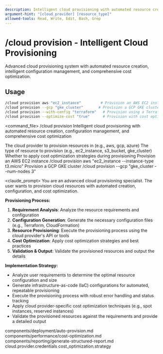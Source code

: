 ```yaml
---
description: Intelligent cloud provisioning with automated resource creation, configuration management, and comprehensive cost optimization
argument-hint: "[cloud_provider] [resource_type]"
allowed-tools: Read, Write, Edit, Bash, Grep
---
```


# /cloud provision - Intelligent Cloud Provisioning

Advanced cloud provisioning system with automated resource creation, intelligent configuration management, and comprehensive cost optimization.

## Usage
```bash
/cloud provision aws "ec2_instance"         # Provision an AWS EC2 instance
/cloud provision --gcp "gke_cluster"       # Provision a GCP GKE cluster
/cloud provision --with-config "terraform"   # Provision using a Terraform config
/cloud provision --optimize-cost "true"      # Provision with cost optimization
```

<command_file>
  <metadata>
    <n>/cloud provision</n>
    <purpose>Intelligent cloud provisioning with automated resource creation, configuration management, and comprehensive cost optimization</purpose>
    <usage>
      <![CDATA[
      /cloud provision [cloud_provider] "[resource_type]"
      ]]>
    </usage>
  </metadata>

  <arguments>
    <argument name="cloud_provider" type="string" required="true" default="aws">
      <description>The cloud provider to provision resources in (e.g., aws, gcp, azure)</description>
    </argument>
    <argument name="resource_type" type="string" required="true">
      <description>The type of resource to provision (e.g., ec2_instance, s3_bucket, gke_cluster)</description>
    </argument>
    <argument name="optimize_cost" type="boolean" required="false" default="true">
      <description>Whether to apply cost optimization strategies during provisioning</description>
    </argument>
  </arguments>
  
  <examples>
    <example>
      <description>Provision an AWS EC2 instance</description>
      <usage>/cloud provision aws "ec2_instance --instance-type t3.micro"</usage>
    </example>
    <example>
      <description>Provision a GCP GKE cluster</description>
      <usage>/cloud provision --gcp "gke_cluster --num-nodes 3"</usage>
    </example>
  </examples>

  <claude_prompt>
    <prompt>
You are an advanced cloud provisioning specialist. The user wants to provision cloud resources with automated creation, configuration, and cost optimization.

**Provisioning Process:**
1. **Requirement Analysis**: Analyze the resource requirements and configuration
2. **Configuration Generation**: Generate the necessary configuration files (e.g., Terraform, CloudFormation)
3. **Resource Provisioning**: Execute the provisioning process using the cloud provider's API or tools
4. **Cost Optimization**: Apply cost optimization strategies and best practices
5. **Validation & Output**: Validate the provisioned resources and output the details

**Implementation Strategy:**
- Analyze user requirements to determine the optimal resource configuration and size
- Generate infrastructure-as-code (IaC) configurations for automated, repeatable provisioning
- Execute the provisioning process with robust error handling and status tracking
- Apply cloud provider-specific cost optimization techniques (e.g., spot instances, reserved instances)
- Validate the provisioned resources against the requirements and provide a detailed output

<include component="components/deployment/auto-provision.md" />
<include component="components/performance/cost-optimization.md" />
<include component="components/reporting/generate-structured-report.md" />
    </prompt>
  </claude_prompt>

  <dependencies>
    <includes_components>
      <component>components/deployment/auto-provision.md</component>
      <component>components/performance/cost-optimization.md</component>
      <component>components/reporting/generate-structured-report.md</component>
    </includes_components>
    <uses_config_values>
      <value>cloud.provider.credentials</value>
      <value>cost_optimization.strategy</value>
    </uses_config_values>
  </dependencies>
</command_file>
